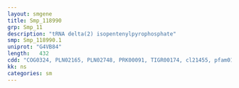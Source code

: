```yaml
---
layout: smgene
title: Smp_118990
grp: Smp_11
description: "tRNA delta(2) isopentenylpyrophosphate"
smp: Smp_118990.1
uniprot: "G4VB84"
length:   432
cdd: "COG0324, PLN02165, PLN02748, PRK00091, TIGR00174, cl21455, pfam01715"
kk: ns
categories: sm
---
```

